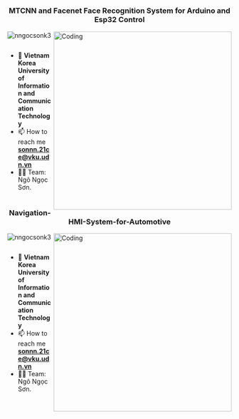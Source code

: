 <h1 align="center"></h1>
<h3 align="center">MTCNN and Facenet Face Recognition System for Arduino and Esp32 Control</h3>
<img align="right" alt="Coding" width="400" src="https://cdn.dribbble.com/users/1162077/screenshots/3848914/programmer.gif">

<p align="left"> <img src="https://komarev.com/ghpvc/?username=nngocsonk3&label=Profile%20views&color=0e75b6&style=flat" alt="nngocsonk3" /> </p>

<p align="left"> <a href="https://twitter.com/" target="blank"><img src="https://img.shields.io/twitter/follow/?logo=twitter&style=for-the-badge" alt="" /></a> </p>

- 🌱 **Vietnam Korea University of Information and Communication Technology**
- 📫 How to reach me **sonnn.21ce@vku.udn.vn**
- 👨‍💻 Team: Ngô Ngọc Sơn.
<h1 align="center"></h1>
<h3 align="center">Navigation-HMI-System-for-Automotive</h3>
<img align="right" alt="Coding" width="400" src="https://cdn.dribbble.com/users/1162077/screenshots/3848914/programmer.gif">

<p align="left"> <img src="https://komarev.com/ghpvc/?username=nngocsonk3&label=Profile%20views&color=0e75b6&style=flat" alt="nngocsonk3" /> </p>

<p align="left"> <a href="https://twitter.com/" target="blank"><img src="https://img.shields.io/twitter/follow/?logo=twitter&style=for-the-badge" alt="" /></a> </p>

- 🌱 **Vietnam Korea University of Information and Communication Technology**
- 📫 How to reach me **sonnn.21ce@vku.udn.vn**
- 👨‍💻 Team: Ngô Ngọc Sơn.
